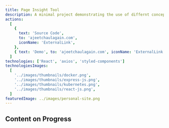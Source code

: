 ```yaml
---
title: Page Insight Tool
description: A minimal project demonstrating the use of differnt concepts of React
actions:
  [
    {
      text: 'Source Code',
      to: 'ajeetchaulagain.com',
      iconName: 'ExternalLink',
    },
    { text: 'Demo', to: 'ajeetchaulagain.com', iconName: 'ExternalLink' },
  ]
technologies: ['React', 'axios', 'styled-components']
technologiesImages:
  [
    '../images/thumbnails/docker.png',
    '../images/thumbnails/express-js.png',
    '../images/thumbnails/kubernetes.png',
    '../images/thumbnails/react-js.png',
  ]
featuredImage: ../images/personal-site.png
---
```


## Content on Progress
